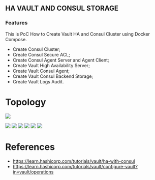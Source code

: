 ## HA VAULT AND CONSUL STORAGE

### Features
This is PoC How to Create Vault HA and Consul Cluster using Docker Compose.
- Create Consul Cluster;
- Create Consul Secure ACL;
- Create Consul Agent Server and Agent Client;
- Create Vault High Availability Server;
- Create Vault Consul Agent;
- Create Vault Consul Backend Storage;
- Create Vault Logs Audit.

# Topology

![](https://learn.hashicorp.com/img/vault-ha-consul.png)

![](https://img.shields.io/github/stars/pandao/editor.md.svg) ![](https://img.shields.io/github/forks/pandao/editor.md.svg) ![](https://img.shields.io/github/tag/pandao/editor.md.svg) ![](https://img.shields.io/github/release/pandao/editor.md.svg) ![](https://img.shields.io/github/issues/pandao/editor.md.svg) ![](https://img.shields.io/bower/v/editor.md.svg)

# References
- https://learn.hashicorp.com/tutorials/vault/ha-with-consul
- https://learn.hashicorp.com/tutorials/vault/configure-vault?in=vault/operations
